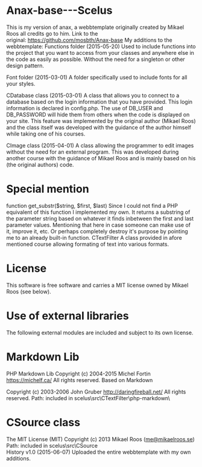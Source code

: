 # Anax-base---Scelus
This is my version of anax, a webbtemplate originally created by Mikael Roos all credits go to him. 
Link to the original: https://github.com/mosbth/Anax-base
My additions to the webbtemplate:
Functions folder (2015-05-20) 
Used to include functions into the project that you want to access from your classes and anywhere 
else in the code as easily as possible. Without the need for a singleton or other design pattern.

Font folder (2015-03-01) 
A folder specifically used to include fonts for all your styles.

CDatabase class (2015-03-01) 
A class that allows you to connect to a database based on the login information that you have provided. 
This login information is declared in config.php. The use of DB_USER and DB_PASSWORD will hide them 
from others when the code is displayed on your site. This feature was implemented by the original author 
(Mikael Roos) and the class itself was developed with the guidance of the author himself while taking one of his courses.

CImage class (2015-04-01) A class allowing the programmer to edit images without the need for an external program. 
This was developed during another course with the guidance of Mikael Roos and is mainly based on his (the original authors) code.

# Special mention
function get_substr($string, $first, $last) Since I could not find a PHP equivalent of this function I implemented my own. It returns a substring of the parameter string based on whatever it finds inbetween the first and last parameter values. Mentioning that here in case someone can make use of it, improve it, etc. Or perhaps completely destroy it's purpose by pointing me to an already built-in function.
CTextFilter A class provided in afore mentioned course allowing formating of text into various formats.

# License
This software is free software and carries a MIT license owned by Mikael Roos (see below).

# Use of external libraries
The following external modules are included and subject to its own license.

# Markdown Lib
PHP Markdown Lib
Copyright (c) 2004-2015 Michel Fortin
https://michelf.ca/
All rights reserved.
Based on Markdown

Copyright (c) 2003-2006 John Gruber
http://daringfireball.net/
All rights reserved. Path: included in scelus\src\CTextFilter\php-markdown\

# CSource class
The MIT License (MIT) Copyright (c) 2013 Mikael Roos (me@mikaelroos.se) Path: included in scelus\src\CSource\
History
v1.0 (2015-06-07) Uploaded the entire webbtemplate with my own additions.
